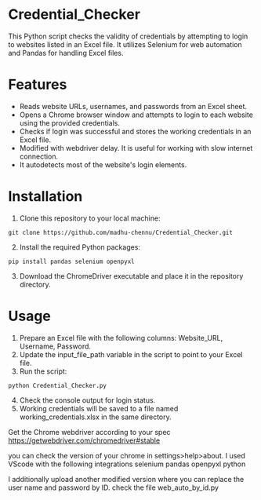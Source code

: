 # Credential_Checker
This Python script checks the validity of credentials by attempting to login to websites listed in an Excel file. It utilizes Selenium for web automation and Pandas for handling Excel files.

# Features
+ Reads website URLs, usernames, and passwords from an Excel sheet.
+ Opens a Chrome browser window and attempts to login to each website using the provided credentials.
+ Checks if login was successful and stores the working credentials in an Excel file.
+ Modified with webdriver delay. It is useful for working with slow internet connection.
+ It autodetects most of the website's login elements.

# Installation
1. Clone this repository to your local machine:
```
git clone https://github.com/madhu-chennu/Credential_Checker.git
```
2. Install the required Python packages:
```
pip install pandas selenium openpyxl
```
3. Download the ChromeDriver executable and place it in the repository directory.

# Usage
1. Prepare an Excel file with the following columns: Website_URL, Username, Password.
2. Update the input_file_path variable in the script to point to your Excel file.
3. Run the script:
```
python Credential_Checker.py
```
4. Check the console output for login status.
5. Working credentials will be saved to a file named working_credentials.xlsx in the same directory.


Get the Chrome webdriver according to your spec 
https://getwebdriver.com/chromedriver#stable

you can check the version of your chrome in settings>help>about.
  I used VScode with the following integrations
  selenium
  pandas
  openpyxl
  python

  I additionally upload another modified version where you can replace the user name and password by ID. 
  check the file web_auto_by_id.py
